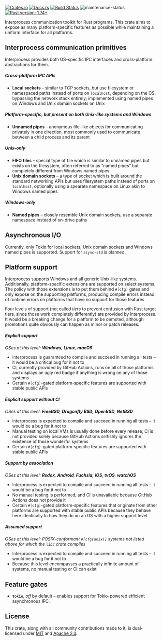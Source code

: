 [![Crates.io](https://img.shields.io/crates/v/interprocess)](https://crates.io/crates/interprocess "Interprocess on Crates.io")
[![Docs.rs](https://img.shields.io/badge/documentation-docs.rs-informational)](https://docs.rs/interprocess "interprocess on Docs.rs")
[![Build Status](https://github.com/kotauskas/interprocess/workflows/Checks%20and%20tests/badge.svg)](https://github.com/kotauskas/interprocess/actions "GitHub Actions page for Interprocess")
![maintenance-status](https://img.shields.io/badge/maintenance-actively%20developed-brightgreen)
[![Rust version: 1.74+](https://img.shields.io/badge/rust%20version-1.74+-orange)][blogpost]

Interprocess communication toolkit for Rust programs. This crate aims to expose as many
platform-specific features as possible while maintaining a uniform interface for all platforms.

## Interprocess communication primitives
Interprocess provides both OS-specific IPC interfaces and cross-platform abstractions for them.

##### Cross-platform IPC APIs
- **Local sockets** – similar to TCP sockets, but use filesystem or namespaced paths instead of
ports on `localhost`, depending on the OS, bypassing the network stack entirely; implemented using
named pipes on Windows and Unix domain sockets on Unix

##### Platform-specific, but present on both Unix-like systems and Windows
- **Unnamed pipes** – anonymous file-like objects for communicating privately in one direction, most
commonly used to communicate between a child process and its parent

##### Unix-only
- **FIFO files** – special type of file which is similar to unnamed pipes but exists on the
filesystem, often referred to as "named pipes" but completely different from Windows named pipes
- **Unix domain sockets** – a type of socket which is built around the standard networking APIs but
uses filesystem paths instead of ports on `localhost`, optionally using a spearate namespace on
Linux akin to Windows named pipes

##### Windows-only
- **Named pipes** – closely resemble Unix domain sockets, use a separate namespace instead of
  on-drive paths

## Asynchronous I/O
Currently, only Tokio for local sockets, Unix domain sockets and Windows named pipes is supported.
Support for `async-std` is planned.

## Platform support
Interprocess supports Windows and all generic Unix-like systems. Additionally, platform-specific
extensions are supported on select systems. The policy with those extensions is to put them behind
`#[cfg]` gates and only expose on the supporting platforms, producing compile errors instead of
runtime errors on platforms that have no support for those features.

Four levels of support (not called *tiers* to prevent confusion with Rust target tiers, since those
work completely differently) are provided by Interprocess. It would be a breaking change for a
platform to be demoted, although promotions quite obviously can happen as minor or patch releases.

##### Explicit support
*OSes at this level: **Windows**, **Linux**, **macOS***

- Interprocess is guaranteed to compile and succeed in running all tests – it would be a critical
  bug for it not to
- CI, currently provided by GitHub Actions, runs on all of those platforms and displays an ugly red
badge if anything is wrong on any of those systems
- Certain `#[cfg]`-gated platform-specific features are supported with stable public APIs

##### Explicit support without CI
*OSes at this level: **FreeBSD**, **Dragonfly BSD**, **OpenBSD**, **NetBSD***

- Interprocess is expected to compile and succeed in running all tests – it would be a bug for it
  not to
- Manual testing on local VMs is usually done before every release; CI is not provided solely
  because GitHub Actions selfishly ignores the existence of those wonderful systems
- Certain `#[cfg]`-gated platform-specific features are supported with stable public APIs

##### Support by association
*OSes at this level: **Redox**, **Android**, **Fuchsia**, **iOS**, **tvOS**, **watchOS***

- Interprocess is expected to compile and succeed in running all tests – it would be a bug for it not to
- No manual testing is performed, and CI is unavailable because GitHub Actions does not provide it
- Certain `#[cfg]`-gated platform-specific features that originate from other platforms are
  supported with stable public APIs because they behave here identically to how they do on an OS with
  a higher support level

##### Assumed support
*OSes at this level: POSIX-conformant `#[cfg(unix)]` systems not listed above for which the `libc` crate compiles*

- Interprocess is expected to compile and succeed in running all tests – it would be a bug for it
  not to
- Because this level encompasses a practically infinite amount of systems, no manual testing or CI
  can exist

## Feature gates
- **`tokio`**, *off* by default – enables support for Tokio-powered efficient asynchronous IPC.

## License
This crate, along with all community contributions made to it, is dual-licensed under [MIT] and
[Apache 2.0].

[MIT]: https://choosealicense.com/licenses/mit/
[Apache 2.0]: https://choosealicense.com/licenses/apache-2.0/
[blogpost]: https://blog.rust-lang.org/2023/11/16/Rust-1.74.0.html

